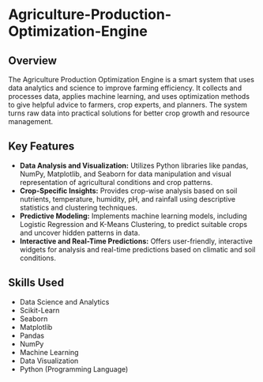 # Agriculture-Production-Optimization-Engine
## Overview
The Agriculture Production Optimization Engine is a smart system that uses data analytics and science to improve farming efficiency. It collects and processes data, applies machine learning, and uses optimization methods to give helpful advice to farmers, crop experts, and planners. The system turns raw data into practical solutions for better crop growth and resource management.
## Key Features
*   **Data Analysis and Visualization:** Utilizes Python libraries like pandas, NumPy, Matplotlib, and Seaborn for data manipulation and visual representation of agricultural conditions and crop patterns.
*   **Crop-Specific Insights:** Provides crop-wise analysis based on soil nutrients, temperature, humidity, pH, and rainfall using descriptive statistics and clustering techniques.
*  **Predictive Modeling:** Implements machine learning models, including Logistic Regression and K-Means Clustering, to predict suitable crops and uncover hidden patterns in data.
*  **Interactive and Real-Time Predictions:** Offers user-friendly, interactive widgets for analysis and real-time predictions based on climatic and soil conditions.
## Skills Used
*  Data Science and Analytics
*  Scikit-Learn
*  Seaborn
*  Matplotlib
*  Pandas
*  NumPy
*  Machine Learning
*  Data Visualization
*  Python (Programming Language)
